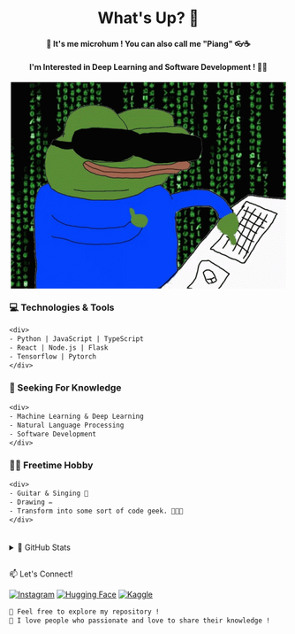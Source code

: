 <div align="center">

# What's Up? 👋

#### 🚀 It's me microhum ! You can also call me "Piang" 👓☕
#### I'm Interested in Deep Learning and Software Development ! 👨‍💻

<img align="center" src="https://github.com/microhum/microhum/blob/main/Meme/anonymous-anonymous-bites-back.gif"/>

<div align="left">

  ### 💻 Technologies & Tools
    <div>
    - Python | JavaScript | TypeScript
    - React | Node.js | Flask
    - Tensorflow | Pytorch
    </div>
</div>


<div align="left">

  ### 🌱 Seeking For Knowledge
    <div>
    - Machine Learning & Deep Learning
    - Natural Language Processing
    - Software Development
    </div>

</div>


<div align="left">

  ### 👩‍🦼   Freetime Hobby
    <div>
    - Guitar & Singing 🎸
    - Drawing ✏️
    - Transform into some sort of code geek. 🦎🧬🦖
    </div>

</div>


<details align="left">
  <summary style="padding-top: 20px;">🚀 GitHub Stats</summary>

  <div align="center">

  [![Your GitHub Stats](https://github-readme-stats.vercel.app/api?username=microhum&show_icons=true&hide_title=true&count_private=true&theme=radical)](https://github.com/microhum)

  [![Top Languages](https://github-readme-stats.vercel.app/api/top-langs/?username=microhum&layout=compact&theme=radical)](https://github.com/microhum)

  [![Contributions](https://github-readme-streak-stats.herokuapp.com/?user=microhum&theme=radical)](https://github.com/microhum)

  </div>
</details>

<!-- Connect -->
<div align="left">
  <div style="padding-top: 30px;">📫 Let's Connect!</div>


<div>
    
  [![Instagram](https://img.shields.io/badge/-Instagram-E4405F?style=flat-square&logo=instagram&logoColor=white)](https://www.instagram.com/pianfff/)
  [![Hugging Face](https://img.shields.io/badge/-Hugging%20Face-563D7C?style=flat-square&logo=hugging%20face&logoColor=white)](https://huggingface.co/microhum/)
  [![Kaggle](https://img.shields.io/badge/-Kaggle-20BEFF?style=flat-square&logo=kaggle&logoColor=white)](https://www.kaggle.com/microhum/)
  </div>
</div>
</div>

    👀 Feel free to explore my repository !
    💬 I love people who passionate and love to share their knowledge !
#### 

